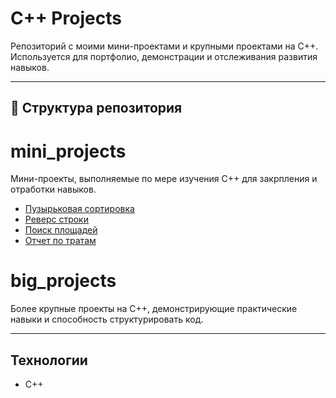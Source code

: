 # C++ Projects

Репозиторий с моими мини-проектами и крупными проектами на C++.  
Используется для портфолио, демонстрации и отслеживания развития навыков.

---

## 📂 Структура репозитория

# mini_projects
Мини-проекты, выполняемые по мере изучения C++ для закрпления и отработки навыков.
- [Пузырьковая сортировка](mini_projects/bubble_sort/bubble_sort.cpp)
- [Реверс строки](https://github.com/kiruxa097/cpp-projects/blob/main/mini-project(reversed%20string)/reversed.cpp)
- [Поиск площадей](https://github.com/kiruxa097/cpp-projects/blob/main/mini-project(find_area)/find_area.cpp)
- [Отчет по тратам]()

# big_projects
Более крупные проекты на C++, демонстрирующие практические навыки и способность структурировать код.

---

## Технологии
- C++
